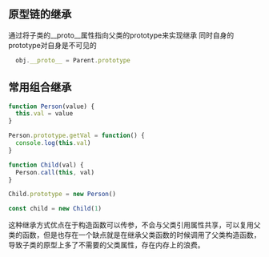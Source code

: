 
## 原型链的继承
通过将子类的__proto__属性指向父类的prototype来实现继承
同时自身的prototype对自身是不可见的
```js
  obj.__proto__ = Parent.prototype
```

## 常用组合继承
```js
function Person(value) {
  this.val = value
}

Person.prototype.getVal = function() {
  console.log(this.val)
}

function Child(val) {
  Person.call(this, val)
}

Child.prototype = new Person()

const child = new Child(1)
```
这种继承方式优点在于构造函数可以传参，不会与父类引用属性共享，可以复用父类的函数，但是也存在一个缺点就是在继承父类函数的时候调用了父类构造函数，导致子类的原型上多了不需要的父类属性，存在内存上的浪费。



